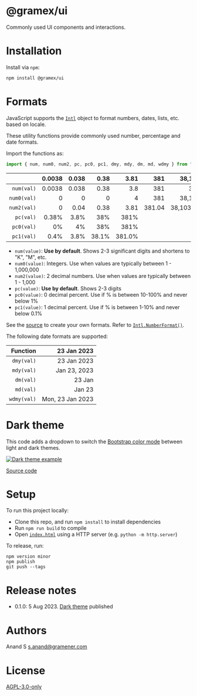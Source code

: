 # @gramex/ui

Commonly used UI components and interactions.

# Installation

Install via `npm`:

```bash
npm install @gramex/ui
```

# Formats

JavaScript supports the [`Intl`](https://developer.mozilla.org/en-US/docs/Web/JavaScript/Reference/Global_Objects/Intl)
object to format numbers, dates, lists, etc. based on locale.

These utility functions provide commonly used number, percentage and date formats.

Import the functions as:

```js
import { num, num0, num2, pc, pc0, pc1, dmy, mdy, dm, md, wdmy } from "https://cdn.jsdelivr.net/npm/@gramex/ui/dist/format.js"
```

|             | 0.0038 | 0.038 | 0.38  | 3.81   | 381    | 38,104    | 3,810,369.24 |
| ----------: | -----: | ----: | ----: | -----: | -----: | --------: | -----------: |
| `num(val)`  | 0.0038 | 0.038 | 0.38  | 3.8    | 381    | 38K       | 3.8M         |
| `num0(val)` | 0      | 0     | 0     | 4      | 381    | 38,104    | 3,810,369    |
| `num2(val)` | 0      | 0.04  | 0.38  | 3.81   | 381.04 | 38,103.69 | 3,810,369.24 |
| `pc(val)`   | 0.38%  | 3.8%  | 38%   | 381%   |
| `pc0(val)`  | 0%     | 4%    | 38%   | 381%   |
| `pc1(val)`  | 0.4%   | 3.8%  | 38.1% | 381.0% |


- `num(value)`: **Use by default**. Shows 2-3 significant digits and shortens to "K", "M", etc.
- `num0(value)`: Integers. Use when values are typically between 1 - 1,000,000
- `num2(value)`: 2 decimal numbers. Use when values are typically between 1 - 1,000
- `pc(value)`: **Use by default**. Shows 2-3 digits
- `pc0(value)`: 0 decimal percent. Use if % is between 10-100% and never below 1%
- `pc1(value)`: 1 decimal percent. Use if % is between 1-10% and never below 0.1%

See the [source](format.js) to create your own formats. Refer to
[`Intl.NumberFormat()`](https://developer.mozilla.org/en-US/docs/Web/JavaScript/Reference/Global_Objects/Intl/NumberFormat/NumberFormat).

The following date formats are supported:

| Function    | 23 Jan 2023      |
| ----------: | ---------------: |
| `dmy(val)`  | 23 Jan 2023      |
| `mdy(val)`  | Jan 23, 2023     |
| `dm(val)`   | 23 Jan           |
| `md(val)`   | Jan 23           |
| `wdmy(val)` | Mon, 23 Jan 2023 |


# Dark theme

This code adds a dropdown to switch the
[Bootstrap color mode](https://getbootstrap.com/docs/5.3/customize/color-modes/) between light and dark themes.

[![Dark theme example](...)](docs/dark-theme.html ":include height=160px")

[Source code](docs/dark-theme.html ":include :type=code")

# Setup

To run this project locally:

- Clone this repo, and run `npm install` to install dependencies
- Run `npm run build` to compile
- Open [`index.html`](index.html) using a HTTP server (e.g. `python -m http.server`)

To release, run:

```shell
npm version minor
npm publish
git push --tags
```

# Release notes

- 0.1.0: 5 Aug 2023. [Dark theme](#dark-theme) published

# Authors

Anand S <s.anand@gramener.com>

# License

[AGPL-3.0-only](https://spdx.org/licenses/AGPL-3.0-only.html)
